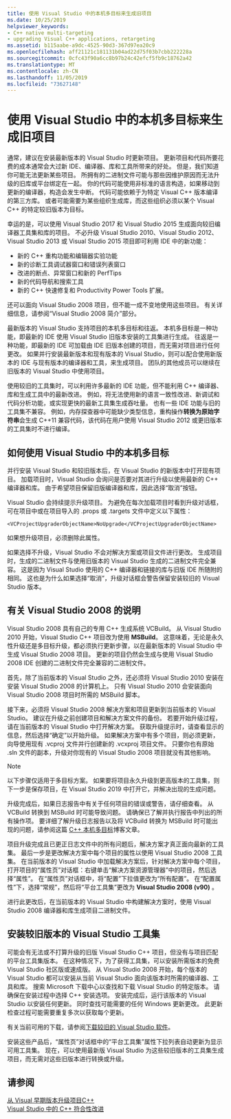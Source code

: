 ```yaml
---
title: 使用 Visual Studio 中的本机多目标来生成旧项目
ms.date: 10/25/2019
helpviewer_keywords:
- C++ native multi-targeting
- upgrading Visual C++ applications, retargeting
ms.assetid: b115aabe-a9dc-4525-90d3-367d97ea20c9
ms.openlocfilehash: aff21121c181131b04ad22d75f03b7cbb222228a
ms.sourcegitcommit: 0cfc43f90a6cc8b97b24c42efcf5fb9c18762a42
ms.translationtype: MT
ms.contentlocale: zh-CN
ms.lasthandoff: 11/05/2019
ms.locfileid: "73627148"
---
```

# <a name="use-native-multi-targeting-in-visual-studio-to-build-old-projects"></a>使用 Visual Studio 中的本机多目标来生成旧项目

通常，建议在安装最新版本的 Visual Studio 时更新项目。 更新项目和代码所要花费的成本通常会大过新 IDE、编译器、库和工具所带来的好处。 但是，我们知道你可能无法更新某些项目。 所拥有的二进制文件可能与那些因维护原因而无法升级的旧库或平台绑定在一起。 你的代码可能使用非标准的语言构造，如果移动到更新的编译器，构造会发生中断。 代码可能依赖于为特定 Visual C++ 版本编译的第三方库。 或者可能需要为某些组织生成库，而这些组织必须以某个 Visual C++ 的特定较旧版本为目标。

幸运的是，可以使用 Visual Studio 2017 和 Visual Studio 2015 生成面向较旧编译器工具集和库的项目。 不必升级 Visual Studio 2010、Visual Studio 2012、Visual Studio 2013 或 Visual Studio 2015 项目即可利用 IDE 中的新功能：

  - 新的 C++ 重构功能和编辑器实验功能
  - 新的诊断工具调试器窗口和错误列表窗口
  - 改进的断点、异常窗口和新的 PerfTips
  - 新的代码导航和搜索工具
  - 新的 C++ 快速修复和 Productivity Power Tools 扩展。

还可以面向 Visual Studio 2008 项目，但不能一成不变地使用这些项目。 有关详细信息，请参阅“Visual Studio 2008 简介”部分。

最新版本的 Visual Studio 支持项目的本机多目标和往返。 本机多目标是一种功能，即最新的 IDE 使用 Visual Studio 旧版本安装的工具集进行生成。 往返是一种功能，即最新的 IDE 可加载由 IDE 旧版本创建的项目，而无需对项目进行任何更改。 如果并行安装最新版本和现有版本的 Visual Studio，则可以配合使用新版本的 IDE 与现有版本的编译器和工具，来生成项目。 团队的其他成员可以继续在旧版本的 Visual Studio 中使用项目。

使用较旧的工具集时，可以利用许多最新的 IDE 功能，但不能利用 C++ 编译器、库和生成工具中的最新改进。 例如，将无法使用新的语言一致性改进、新调试和代码分析功能，或实现更快的最新工具集生成吞吐量。 也有一些 IDE 功能与旧的工具集不兼容。 例如，内存探查器中可能缺少类型信息，重构操作**转换为原始字符串**会生成 C++11 兼容代码，该代码在用户使用 Visual Studio 2012 或更旧版本的工具集时不进行编译。

## <a name="how-to-use-native-multi-targeting-in-visual-studio"></a>如何使用 Visual Studio 中的本机多目标

并行安装 Visual Studio 和较旧版本后，在 Visual Studio 的新版本中打开现有项目。 加载项目时，Visual Studio 会询问是否要对其进行升级以使用最新的 C++ 编译器和库。 由于希望项目保留旧版编译器和库，因此选择“取消”按钮。

Visual Studio 会持续提示升级项目。 为避免在每次加载项目时看到升级对话框，可在项目中或在项目导入的 .props 或 .targets 文件中定义以下属性：

`<VCProjectUpgraderObjectName>NoUpgrade</VCProjectUpgraderObjectName>`

如果想升级项目，必须删除此属性。

如果选择不升级，Visual Studio 不会对解决方案或项目文件进行更改。 生成项目时，生成的二进制文件与使用旧版本的 Visual Studio 生成的二进制文件完全兼容。 这是因为 Visual Studio 使用的 C++ 编译器和链接的库与旧版 IDE 所随附的相同。 这也是为什么如果选择“取消”，升级对话框会警告保留安装较旧的 Visual Studio 版本。

## <a name="instructions-for-visual-studio-2008"></a>有关 Visual Studio 2008 的说明

Visual Studio 2008 具有自己的专用 C++ 生成系统 VCBuild。 从 Visual Studio 2010 开始，Visual Studio C++ 项目改为使用 **MSBuild**。 这意味着，无论是永久性升级还是多目标升级，都必须执行更新步骤，以在最新版本的 Visual Studio 中生成 Visual Studio 2008 项目。 更新的项目仍然会生成与使用 Visual Studio 2008 IDE 创建的二进制文件完全兼容的二进制文件。

首先，除了当前版本的 Visual Studio 之外，还必须将 Visual Studio 2010 安装在安装 Visual Studio 2008 的计算机上。 只有 Visual Studio 2010 会安装面向 Visual Studio 2008 项目时所需的 MSBuild 脚本。

接下来，必须将 Visual Studio 2008 解决方案和项目更新到当前版本的 Visual Studio。 建议在升级之前创建项目和解决方案文件的备份。 若要开始升级过程，请在当前版本的 Visual Studio 中打开解决方案。 获取升级提示时，请查看显示的信息，然后选择“确定”以开始升级。 如果解决方案中有多个项目，则必须更新，向导使用现有 .vcproj 文件并行创建新的 .vcxproj 项目文件。 只要你也有原始 .sln 文件的副本，升级对你现有的 Visual Studio 2008 项目就没有其他影响。

> [!NOTE]
> 以下步骤仅适用于多目标方案。 如果要将项目永久升级到更高版本的工具集，则下一步是保存项目，在 Visual Studio 2019 中打开它，并解决出现的生成问题。

升级完成后，如果日志报告中有关于任何项目的错误或警告，请仔细查看。 从 VCBuild 转换到 MSBuild 时可能导致问题。 请确保已了解并执行报告中列出的所有操作项。 要详细了解升级日志报告以及将 VCBuild 转换为 MSBuild 时可能出现的问题，请参阅这篇 [C++ 本机多目标](https://blogs.msdn.microsoft.com/vcblog/2009/12/08/c-native-multi-targeting/)博客文章。

项目升级完成且已更正日志文件中的所有问题后，解决方案才真正面向最新的工具集。 最后一步是更改解决方案中每个项目的属性以使用 Visual Studio 2008 工具集。 在当前版本的 Visual Studio 中加载解决方案后，针对解决方案中每个项目，打开项目的“属性页”对话框：右键单击“解决方案资源管理器”中的项目，然后选择“属性”。 在“属性页”对话框中，将“配置”下拉值更改为“所有配置”。 在“配置属性”下，选择“常规”，然后将“平台工具集”更改为 **Visual Studio 2008 (v90)** 。

进行此更改后，在当前版本的 Visual Studio 中构建解决方案时，使用 Visual Studio 2008 编译器和库生成项目二进制文件。

## <a name="install-an-older-visual-studio-toolset"></a>安装较旧版本的 Visual Studio 工具集

可能会有无法或不打算升级的旧版 Visual Studio C++ 项目，但没有与项目匹配的平台工具集版本。 在这种情况下，为了获得工具集，可以安装所需版本的免费 Visual Studio 社区版或速成版。 从 Visual Studio 2008 开始，每个版本的 Visual Studio 都可以安装从当前 Visual Studio 面向该版本时所需的编译器、工具和库。 搜索 Microsoft 下载中心以查找和下载 Visual Studio 的特定版本。 请确保在安装过程中选择 C++ 安装选项。 安装完成后，运行该版本的 Visual Studio 以安装任何更新。 同时查找可能需要的任何 Windows 更新更改。 此更新检查过程可能需要重复多次以获取每个更新。

有关当前可用的下载，请参阅[下载较旧的 Visual Studio 软件](https://visualstudio.microsoft.com/vs/older-downloads/)。

安装这些产品后，“属性页”对话框中的“平台工具集”属性下拉列表自动更新为显示可用工具集。 现在，可以使用最新版 Visual Studio 为这些较旧版本的工具集生成项目，而无需对这些旧版本进行转换或升级。

## <a name="see-also"></a>请参阅

[从 Visual 早期版本升级项目C++](upgrading-projects-from-earlier-versions-of-visual-cpp.md)<br/>
[Visual Studio 中的 C++ 符合性改进](../overview/cpp-conformance-improvements.md)
